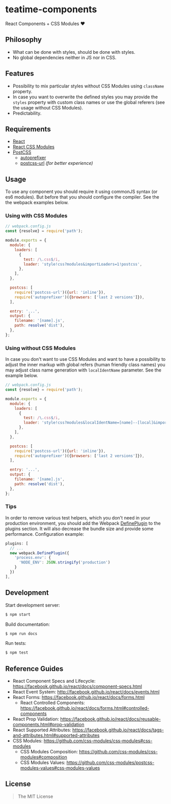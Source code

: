 teatime-components
==================

React Components + CSS Modules :heart:


## Philosophy

- What can be done with styles, should be done with styles.
- No global dependencies neither in JS nor in CSS.


## Features

- Possibility to mix particular styles without CSS Modules using `className` property.
- In case you want to overwrite the defined styles you may provide the `styles` property with custom class names or use the global referers (see the usage without CSS Modules).
- Predictability.


## Requirements

- [React](https://facebook.github.io/react/)
- [React CSS Modules](https://github.com/gajus/react-css-modules)
- [PostCSS](https://github.com/postcss/postcss)
  - [autoprefixer](https://github.com/postcss/autoprefixer)
  - [postcss-url](https://github.com/postcss/postcss-url) *(for better experience)*


## Usage

To use any component you should require it using commonJS syntax (or es6 modules). But before that you should configure the compiler. See the the webpack examples below.


### Using with CSS Modules

```javascript
// webpack.config.js
const {resolve} = require('path');

module.exports = {
  module: {
    loaders: [
      {
        test: /\.css$/i,
        loader: 'style!css?modules&importLoaders=1!postcss',
      },
    ],
  },

  postcss: [
    require('postcss-url')({url: 'inline'}),
    require('autoprefixer')({browsers: ['last 2 versions']}),
  ],

  entry: '...',
  output: {
    filename: '[name].js',
    path: resolve('dist'),
  },
};
```


### Using without CSS Modules

In case you don't want to use CSS Modules and want to have a possibility to adjust the inner markup with global refers (human friendly class names) you may adjust class name generation with `localIdentName` parameter. See the example below.

```javascript
// webpack.config.js
const {resolve} = require('path');

module.exports = {
  module: {
    loaders: [
      {
        test: /\.css$/i,
        loader: 'style!css?modules&localIdentName=[name]--[local]&importLoaders=1!postcss',
      },
    ],
  },

  postcss: [
    require('postcss-url')({url: 'inline'}),
    require('autoprefixer')({browsers: ['last 2 versions']}),
  ],

  entry: '...',
  output: {
    filename: '[name].js',
    path: resolve('dist'),
  },
};
```


### Tips

In order to remove various test helpers, which you don't need in your production environment, you should add the Webpack [DefinePlugin](https://webpack.github.io/docs/list-of-plugins.html#defineplugin) to the plugins section. It will also decrease the bundle size and provide some performance. Configuration example:

```javascript
plugins: [
  // ...
  new webpack.DefinePlugin({
    'process.env': {
      'NODE_ENV': JSON.stringify('production')
    }
  })
],
```


## Development

Start development server:

```bash
$ npm start
```

Build documentation:

```bash
$ npm run docs
```

Run tests:

```bash
$ npm test
```


## Reference Guides

- React Component Specs and Lifecycle: https://facebook.github.io/react/docs/component-specs.html
- React Event System: http://facebook.github.io/react/docs/events.html
- React Forms: https://facebook.github.io/react/docs/forms.html
  - React Controlled Components: https://facebook.github.io/react/docs/forms.html#controlled-components
- React Prop Validation: https://facebook.github.io/react/docs/reusable-components.html#prop-validation
- React Supported Attributes: https://facebook.github.io/react/docs/tags-and-attributes.html#supported-attributes
- CSS Modules: https://github.com/css-modules/css-modules#css-modules
  - CSS Modules Composition: https://github.com/css-modules/css-modules#composition
  - CSS Modules Values: https://github.com/css-modules/postcss-modules-values#css-modules-values


## License

> The MIT License
